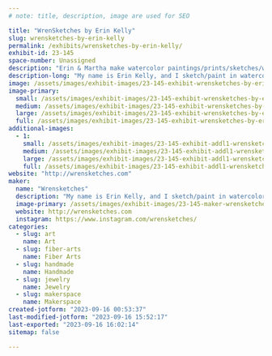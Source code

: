 ```yaml
---
# note: title, description, image are used for SEO

title: "WrenSketches by Erin Kelly"
slug: wrensketches-by-erin-kelly
permalink: /exhibits/wrensketches-by-erin-kelly/
exhibit-id: 23-145
space-number: Unassigned
description: "Erin & Martha make watercolor paintings/prints/sketches/wirewrapped crowns/crocheted scarves & more!"
description-long: "My name is Erin Kelly, and I sketch/paint in watercolor. I sell prints and originals of my work, limited run handmade frames, and bottled faeries. Sharing my space is my mother who makes wirewrapped crowns and hand crocheted wearables and accessories. We love to talk to everyone about our process and how they can make things too!"
image: /assets/images/exhibit-images/23-145-exhibit-wrensketches-by-erin-kelly-photo-nov-10-5-09-32-pm-large.jpg
image-primary: 
  small: /assets/images/exhibit-images/23-145-exhibit-wrensketches-by-erin-kelly-photo-nov-10-5-09-32-pm-small.jpg
  medium: /assets/images/exhibit-images/23-145-exhibit-wrensketches-by-erin-kelly-photo-nov-10-5-09-32-pm-medium.jpg
  large: /assets/images/exhibit-images/23-145-exhibit-wrensketches-by-erin-kelly-photo-nov-10-5-09-32-pm-large.jpg
  full: /assets/images/exhibit-images/23-145-exhibit-wrensketches-by-erin-kelly-photo-nov-10-5-09-32-pm-full.jpg
additional-images: 
  - 1:
    small: /assets/images/exhibit-images/23-145-exhibit-addl1-wrensketches-by-erin-kelly-photo-nov-11-10-25-33-am-small.jpg
    medium: /assets/images/exhibit-images/23-145-exhibit-addl1-wrensketches-by-erin-kelly-photo-nov-11-10-25-33-am-medium.jpg
    large: /assets/images/exhibit-images/23-145-exhibit-addl1-wrensketches-by-erin-kelly-photo-nov-11-10-25-33-am-large.jpg
    full: /assets/images/exhibit-images/23-145-exhibit-addl1-wrensketches-by-erin-kelly-photo-nov-11-10-25-33-am-full.jpg
website: "http://wrensketches.com"
maker: 
  name: "Wrensketches"
  description: "My name is Erin Kelly, and I sketch/paint in watercolor. I sell prints and originals of my work, limited run handmade frames, and bottled faeries. Sharing my space is my mother who makes wirewrapped crowns and hand crocheted wearables and accessories. We love to talk to everyone about our process and how they can make things too!"
  image-primary: /assets/images/exhibit-images/23-145-maker-wrensketches-by-erin-kelly-2018-wrensketches-business-card-medium.jpg
  website: http://wrensketches.com
  instagram: https://www.instagram.com/wrensketches/
categories: 
  - slug: art
    name: Art
  - slug: fiber-arts
    name: Fiber Arts
  - slug: handmade
    name: Handmade
  - slug: jewelry
    name: Jewelry
  - slug: makerspace
    name: Makerspace
created-jotform: "2023-09-16 00:53:37"
last-modified-jotform: "2023-09-16 15:52:17"
last-exported: "2023-09-16 16:02:14"
sitemap: false

---
```

